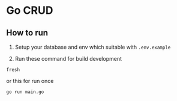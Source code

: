 # Go CRUD

## How to run 

1. Setup your database and env which suitable with `.env.example`

2. Run these command for build development

```
fresh
```

or this for run once

```
go run main.go
```